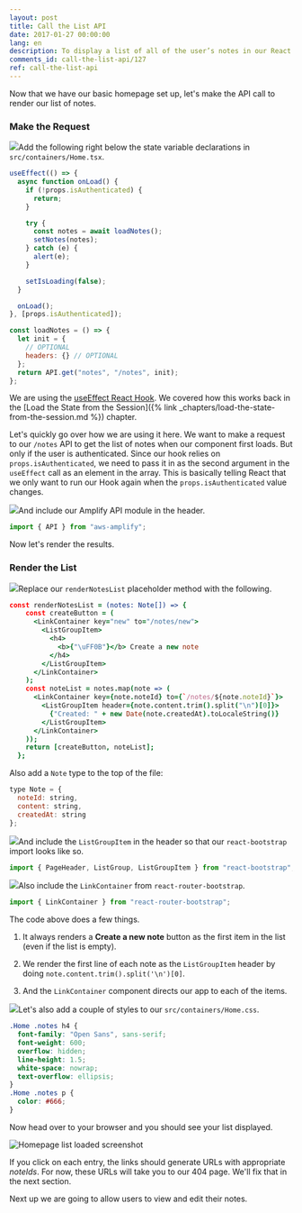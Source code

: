 ```yaml
---
layout: post
title: Call the List API
date: 2017-01-27 00:00:00
lang: en
description: To display a list of all of the user’s notes in our React.js app, we are going to make a GET request to our serverless API backend using the AWS Amplify API module. We are also going to use the ListGroup and ListGroupItem React-Bootstrap components to render the list.
comments_id: call-the-list-api/127
ref: call-the-list-api
---
```


Now that we have our basic homepage set up, let's make the API call to render our list of notes.

### Make the Request

<img class="code-marker" src="/assets/s.png" />Add the following right below the state variable declarations in `src/containers/Home.tsx`.

```javascript
useEffect(() => {
  async function onLoad() {
    if (!props.isAuthenticated) {
      return;
    }

    try {
      const notes = await loadNotes();
      setNotes(notes);
    } catch (e) {
      alert(e);
    }

    setIsLoading(false);
  }

  onLoad();
}, [props.isAuthenticated]);

const loadNotes = () => {
  let init = {
    // OPTIONAL
    headers: {} // OPTIONAL
  };
  return API.get("notes", "/notes", init);
};
```

We are using the [useEffect React Hook](https://reactjs.org/docs/hooks-effect.html). We covered how this works back in the [Load the State from the Session]({% link _chapters/load-the-state-from-the-session.md %}) chapter.

Let's quickly go over how we are using it here. We want to make a request to our `/notes` API to get the list of notes when our component first loads. But only if the user is authenticated. Since our hook relies on `props.isAuthenticated`, we need to pass it in as the second argument in the `useEffect` call as an element in the array. This is basically telling React that we only want to run our Hook again when the `props.isAuthenticated` value changes.

<img class="code-marker" src="/assets/s.png" />And include our Amplify API module in the header.

```javascript
import { API } from "aws-amplify";
```

Now let's render the results.

### Render the List

<img class="code-marker" src="/assets/s.png" />Replace our `renderNotesList` placeholder method with the following.

```coffee
const renderNotesList = (notes: Note[]) => {
    const createButton = (
      <LinkContainer key="new" to="/notes/new">
        <ListGroupItem>
          <h4>
            <b>{"\uFF0B"}</b> Create a new note
          </h4>
        </ListGroupItem>
      </LinkContainer>
    );
    const noteList = notes.map(note => (
      <LinkContainer key={note.noteId} to={`/notes/${note.noteId}`}>
        <ListGroupItem header={note.content.trim().split("\n")[0]}>
          {"Created: " + new Date(note.createdAt).toLocaleString()}
        </ListGroupItem>
      </LinkContainer>
    ));
    return [createButton, noteList];
  };
```

Also add a `Note` type to the top of the file:

```javascript
type Note = {
  noteId: string,
  content: string,
  createdAt: string
};
```

<img class="code-marker" src="/assets/s.png" />And include the `ListGroupItem` in the header so that our `react-bootstrap` import looks like so.

```javascript
import { PageHeader, ListGroup, ListGroupItem } from "react-bootstrap";
```

<img class="code-marker" src="/assets/s.png" />Also include the `LinkContainer` from `react-router-bootstrap`.

```javascript
import { LinkContainer } from "react-router-bootstrap";
```

The code above does a few things.

1. It always renders a **Create a new note** button as the first item in the list (even if the list is empty).

2. We render the first line of each note as the `ListGroupItem` header by doing `note.content.trim().split('\n')[0]`.

3. And the `LinkContainer` component directs our app to each of the items.

<img class="code-marker" src="/assets/s.png" />Let's also add a couple of styles to our `src/containers/Home.css`.

```css
.Home .notes h4 {
  font-family: "Open Sans", sans-serif;
  font-weight: 600;
  overflow: hidden;
  line-height: 1.5;
  white-space: nowrap;
  text-overflow: ellipsis;
}
.Home .notes p {
  color: #666;
}
```

Now head over to your browser and you should see your list displayed.

![Homepage list loaded screenshot](/assets/homepage-list-loaded.png)

If you click on each entry, the links should generate URLs with appropriate _noteIds_. For now, these URLs will take you to our 404 page. We'll fix that in the next section.

Next up we are going to allow users to view and edit their notes.
